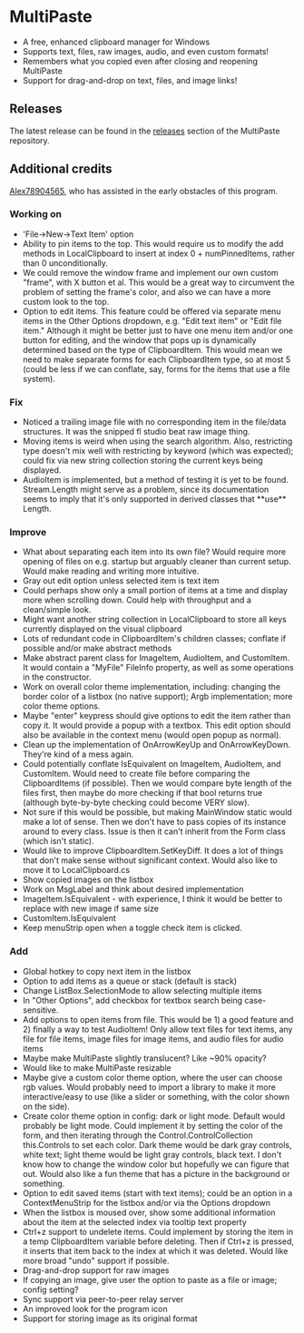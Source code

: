 ﻿<h1> MultiPaste </h1>
<ul>
  <li>A free, enhanced clipboard manager for Windows</li>
  <li>Supports text, files, raw images, audio, and even custom formats!</li>
  <li>Remembers what you copied even after closing and reopening MultiPaste</li>
  <li>Support for drag-and-drop on text, files, and image links!</li>
</ul>

<h2> Releases </h2>
The latest release can be found in the <a href="https://github.com/bvancamp99/MultiPaste/releases">releases</a> section of the MultiPaste repository.

<h2> Additional credits </h2>
<a href="https://github.com/Alex78904565">Alex78904565</a>, who has assisted in the early obstacles of this program.

<h3> Working on </h3>
<ul>
  <li>'File->New->Text Item' option</li>
  <li>Ability to pin items to the top.  This would require us to modify the add methods in LocalClipboard to insert at index 0 + numPinnedItems, rather than 0 unconditionally.</li>
  <li>We could remove the window frame and implement our own custom "frame", with X button et al.  This would be a great way to circumvent the problem of setting the frame's color, and also we can have a more custom look to the top.</li>
  <li>Option to edit items.  This feature could be offered via separate menu items in the Other Options dropdown, e.g. "Edit text item" or "Edit file item."  Although it might be better just to have one menu item and/or one button for editing, and the window that pops up is dynamically determined based on the type of ClipboardItem.  This would mean we need to make separate forms for each ClipboardItem type, so at most 5 (could be less if we can conflate, say, forms for the items that use a file system).</li>
  
</ul>

<h3> Fix </h3>
<ul>
  <li>Noticed a trailing image file with no corresponding item in the file/data structures.  It was the snipped fl studio beat raw image thing.</li>
  <li>Moving items is weird when using the search algorithm.  Also, restricting type doesn't mix well with restricting by keyword (which was expected); could fix via new string collection storing the current keys being displayed.</li>
  <li>AudioItem is implemented, but a method of testing it is yet to be found.  Stream.Length might serve as a problem, since its documentation seems to imply that it's only supported in derived classes that **use** Length.</li>
</ul>

<h3> Improve </h3>
<ul>
  <li>What about separating each item into its own file?  Would require more opening of files on e.g. startup but arguably cleaner than current setup.  Would make reading and writing more intuitive.</li>
  <li>Gray out edit option unless selected item is text item</li>
  <li>Could perhaps show only a small portion of items at a time and display more when scrolling down.  Could help with throughput and a clean/simple look.</li>
  <li>Might want another string collection in LocalClipboard to store all keys currently displayed on the visual clipboard</li>
  <li>Lots of redundant code in ClipboardItem's children classes; conflate if possible and/or make abstract methods</li>
  <li>Make abstract parent class for ImageItem, AudioItem, and CustomItem.  It would contain a "MyFile" FileInfo property, as well as some operations in the constructor.</li>
  <li>Work on overall color theme implementation, including: changing the border color of a listbox (no native support); Argb implementation; more color theme options.</li>
  <li>Maybe "enter" keypress should give options to edit the item rather than copy it.  It would provide a popup with a textbox.  This edit option should also be available in the context menu (would open popup as normal).</li>
  <li>Clean up the implementation of OnArrowKeyUp and OnArrowKeyDown.  They're kind of a mess again.</li>
  <li>Could potentially conflate IsEquivalent on ImageItem, AudioItem, and CustomItem.  Would need to create file before comparing the ClipboardItems (if possible).  Then we would compare byte length of the files first, then maybe do more checking if that bool returns true (although byte-by-byte checking could become VERY slow).</li>
  <li>Not sure if this would be possible, but making MainWindow static would make a lot of sense.  Then we don't have to pass copies of its instance around to every class.  Issue is then it can't inherit from the Form class (which isn't static).</li>
  <li>Would like to improve ClipboardItem.SetKeyDiff.  It does a lot of things that don't make sense without significant context.  Would also like to move it to LocalClipboard.cs</li>
  <li>Show copied images on the listbox</li>
  <li>Work on MsgLabel and think about desired implementation</li>
  <li>ImageItem.IsEquivalent - with experience, I think it would be better to replace with new image if same size</li>
  <li>CustomItem.IsEquivalent</li>
  <li>Keep menuStrip open when a toggle check item is clicked.</li>
</ul>

<h3> Add </h3>
<ul>
  <li>Global hotkey to copy next item in the listbox</li>
  <li>Option to add items as a queue or stack (default is stack)</li>
  <li>Change ListBox.SelectionMode to allow selecting multiple items</li>
  <li>In "Other Options", add checkbox for textbox search being case-sensitive.</li>
  <li>Add options to open items from file.  This would be 1) a good feature and 2) finally a way to test AudioItem!  Only allow text files for text items, any file for file items, image files for image items, and audio files for audio items</li>
  <li>Maybe make MultiPaste slightly translucent?  Like ~90% opacity?</li>
  <li>Would like to make MultiPaste resizable</li>
  <li>Maybe give a custom color theme option, where the user can choose rgb values.  Would probably need to import a library to make it more interactive/easy to use (like a slider or something, with the color shown on the side).</li>
  <li>Create color theme option in config: dark or light mode.  Default would probably be light mode.  Could implement it by setting the color of the form, and then iterating through the Control.ControlCollection this.Controls to set each color.  Dark theme would be dark gray controls, white text; light theme would be light gray controls, black text.  I don't know how to change the window color but hopefully we can figure that out.  Would also like a fun theme that has a picture in the background or something.</li>
  <li>Option to edit saved items (start with text items); could be an option in a ContextMenuStrip for the listbox and/or via the Options dropdown</li>
  <li>When the listbox is moused over, show some additional information about the item at the selected index via tooltip text property</li>
  <li>Ctrl+z support to undelete items.  Could implement by storing the item in a temp ClipboardItem variable before deleting.  Then if Ctrl+z is pressed, it inserts that item back to the index at which it was deleted.  Would like more broad "undo" support if possible.</li>
  <li>Drag-and-drop support for raw images</li>
  <li>If copying an image, give user the option to paste as a file or image; config setting?</li>
  <li>Sync support via peer-to-peer relay server</li>
  <li>An improved look for the program icon</li>
  <li>Support for storing image as its original format</li>
</ul>
